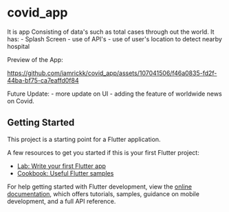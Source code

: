 # covid_app
It is app Consisting of data's such as total cases through out the world.
It has:
    - Splash Screen
    - use of API's
    - use of user's location to detect nearby hospital

Preview of the App:
    

https://github.com/iamrickk/covid_app/assets/107041506/f46a0835-fd2f-44ba-bf75-ca7eaffd0f84




Future Update:
    - more update on UI
    - adding the feature of worldwide news on Covid.

## Getting Started

This project is a starting point for a Flutter application.

A few resources to get you started if this is your first Flutter project:

- [Lab: Write your first Flutter app](https://docs.flutter.dev/get-started/codelab)
- [Cookbook: Useful Flutter samples](https://docs.flutter.dev/cookbook)

For help getting started with Flutter development, view the
[online documentation](https://docs.flutter.dev/), which offers tutorials,
samples, guidance on mobile development, and a full API reference.
